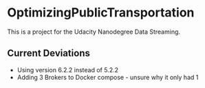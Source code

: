 # OptimizingPublicTransportation

This is a project for the Udacity Nanodegree Data Streaming.

## Current Deviations

- Using version 6.2.2 instead of 5.2.2
- Adding 3 Brokers to Docker compose - unsure why it only had 1